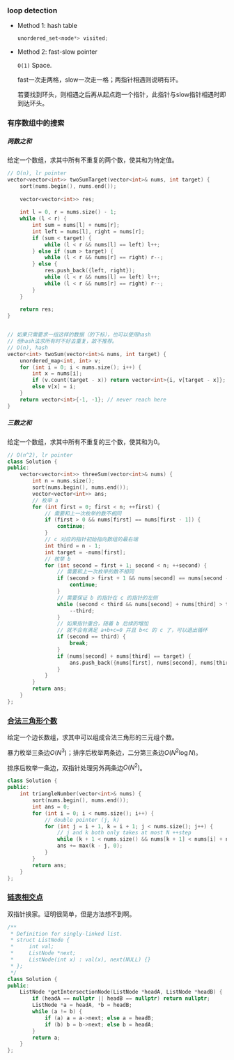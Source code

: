 ### loop detection 

* Method 1: hash table

  ```c++
  unordered_set<node*> visited;
  ```

* Method 2: fast-slow pointer

  `O(1)` Space.

  fast一次走两格，slow一次走一格；两指针相遇则说明有环。

  若要找到环头，则相遇之后再从起点跑一个指针，此指针与slow指针相遇时即到达环头。

  



### 有序数组中的搜索

##### 两数之和

给定一个数组，求其中所有不重复的两个数，使其和为特定值。

```c++
// O(n), lr pointer
vector<vector<int>> twoSumTarget(vector<int>& nums, int target) {
    sort(nums.begin(), nums.end());
    
    vector<vector<int>> res;
    
    int l = 0, r = nums.size() - 1;
    while (l < r) {
        int sum = nums[l] + nums[r];
        int left = nums[l], right = nums[r];
        if (sum < target) {
            while (l < r && nums[l] == left) l++;
        } else if (sum > target) {
            while (l < r && nums[r] == right) r--;
        } else {
            res.push_back({left, right});
            while (l < r && nums[l] == left) l++;
            while (l < r && nums[r] == right) r--;
        }
    }
    
    return res;
}


// 如果只需要求一组这样的数据（的下标），也可以使用hash
// 但hash法求所有时不好去重复，故不推荐。
// O(n), hash
vector<int> twoSum(vector<int>& nums, int target) {
    unordered_map<int, int> v;
    for (int i = 0; i < nums.size(); i++) {
        int x = nums[i];
        if (v.count(target - x)) return vector<int>{i, v[target - x]};
        else v[x] = i;
    }
    return vector<int>{-1, -1}; // never reach here
}
```



##### 三数之和

给定一个数组，求其中所有不重复的三个数，使其和为0。

```c++
// O(n^2), lr pointer
class Solution {
public:
    vector<vector<int>> threeSum(vector<int>& nums) {
        int n = nums.size();
        sort(nums.begin(), nums.end());
        vector<vector<int>> ans;
        // 枚举 a
        for (int first = 0; first < n; ++first) {
            // 需要和上一次枚举的数不相同
            if (first > 0 && nums[first] == nums[first - 1]) {
                continue;
            }
            // c 对应的指针初始指向数组的最右端
            int third = n - 1;
            int target = -nums[first];
            // 枚举 b
            for (int second = first + 1; second < n; ++second) {
                // 需要和上一次枚举的数不相同
                if (second > first + 1 && nums[second] == nums[second - 1]) {
                    continue;
                }
                // 需要保证 b 的指针在 c 的指针的左侧
                while (second < third && nums[second] + nums[third] > target) {
                    --third;
                }
                // 如果指针重合，随着 b 后续的增加
                // 就不会有满足 a+b+c=0 并且 b<c 的 c 了，可以退出循环
                if (second == third) {
                    break;
                }
                if (nums[second] + nums[third] == target) {
                    ans.push_back({nums[first], nums[second], nums[third]});
                }
            }
        }
        return ans;
    }
};
```





### [合法三角形个数](https://leetcode-cn.com/problems/valid-triangle-number/)

给定一个边长数组，求其中可以组成合法三角形的三元组个数。

暴力枚举三条边$O(N^3)$；排序后枚举两条边，二分第三条边$O(N^2\log N)$。

排序后枚举一条边，双指针处理另外两条边$O(N^2)$。

```cpp
class Solution {
public:
    int triangleNumber(vector<int>& nums) {
        sort(nums.begin(), nums.end());
        int ans = 0;
        for (int i = 0; i < nums.size(); i++) {
            // double pointer (j, k)
            for (int j = i + 1, k = i + 1; j < nums.size(); j++) {
                // j and k both only takes at most N ++step
                while (k + 1 < nums.size() && nums[k + 1] < nums[i] + nums[j]) k++;
                ans += max(k - j, 0);
            }
        }
        return ans;
    }
};
```





### [链表相交点](https://leetcode-cn.com/problems/liang-ge-lian-biao-de-di-yi-ge-gong-gong-jie-dian-lcof/)

双指针换家。证明很简单，但是方法想不到啊。

```cpp
/**
 * Definition for singly-linked list.
 * struct ListNode {
 *     int val;
 *     ListNode *next;
 *     ListNode(int x) : val(x), next(NULL) {}
 * };
 */
class Solution {
public:
    ListNode *getIntersectionNode(ListNode *headA, ListNode *headB) {
        if (headA == nullptr || headB == nullptr) return nullptr;
        ListNode *a = headA, *b = headB;
        while (a != b) {
            if (a) a = a->next; else a = headB;
            if (b) b = b->next; else b = headA;
        }
        return a;
    }
};
```

